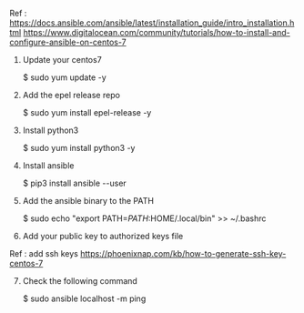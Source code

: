 Ref : https://docs.ansible.com/ansible/latest/installation_guide/intro_installation.html
      https://www.digitalocean.com/community/tutorials/how-to-install-and-configure-ansible-on-centos-7
      




1. Update your centos7 

    $ sudo yum update -y

2. Add the epel release repo

    $ sudo yum install epel-release -y
    
3. Install python3 

    $ sudo yum install python3 -y 
    
4. Install ansible 

    $ pip3 install ansible --user
    
5. Add the ansible binary to the PATH

    $ sudo echo "export PATH=$PATH:$HOME/.local/bin" >> ~/.bashrc 
    
6. Add your public key to authorized keys file 

Ref : add ssh keys https://phoenixnap.com/kb/how-to-generate-ssh-key-centos-7

7. Check the following command 

    $ sudo ansible localhost -m ping
